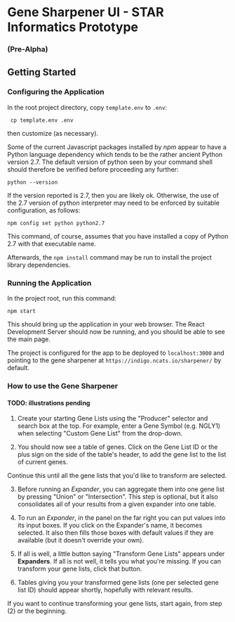 # Gene Sharpener UI - STAR Informatics Prototype 
### (Pre-Alpha)

## Getting Started

### Configuring the Application

In the root project directory, copy  `template.env` to `.env`:
 
     cp template.env .env
 
then customize (as necessary).
 
Some of the current Javascript packages installed by *npm* appear to have a Python language dependency 
which tends to be the rather ancient Python version 2.7. The default version of python seen by your command shell 
should therefore be verified before proceeding any further:

``` 
python --version
```

If the version reported is 2.7, then you are likely ok. Otherwise, the use of the 2.7 version of python interpreter 
may need to be enforced by suitable configuration, as follows:
 
```
npm config set python python2.7
```

This command, of course, assumes that you have installed a copy of Python 2.7 with that executable name.

Afterwards, the ```npm install``` command may be run to install the project library dependencies.

### Running the Application

In the project root, run this command: 

```npm start``` 

This should bring up the application in your web browser.
The React Development Server should now be running, and you should be able to see the main page.

The project is configured for the app to be deployed to `localhost:3000` 
and pointing to the gene sharpener at `https://indigo.ncats.io/sharpener/` by default.

### How to use the Gene Sharpener

#### TODO: illustrations pending


1. Create your starting Gene Lists using the "Producer" selector and search box at the top. 
For example, enter a Gene Symbol (e.g. NGLY1) when selecting "Custom Gene List" from the drop-down.

2. You should now see a table of genes. Click on the Gene List ID or the plus sign on the side of the table's header, to add the gene list to the list of current genes. 

Continue this until all the gene lists that you'd like to transform are selected.
    
3. Before running an *Expander*, you can aggregate them into one gene list by pressing "Union" or "Intersection". 
This step is optional, but it also consolidates all of your results from a given expander into one table.

4. To run an *Expander*, in the panel on the far right you can put values into its input boxes. If you click on the Expander's name, it becomes selected. It also then fills those boxes with default values if they are available (but it doesn't override your own).

5. If all is well,  a little button saying "Transform Gene Lists" appears under **Expanders**. If all is not well, it tells you what you're missing. If you can transform your gene lists, click that button.

6. Tables giving you your transformed gene lists (one per selected gene list ID) should appear shortly, hopefully with relevant results.

If you want to continue transforming your gene lists, start again, from step (2) or the beginning.
